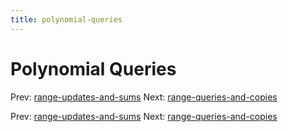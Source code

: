 ```yaml
---
title: polynomial-queries
---
```




# Polynomial Queries

Prev:
[range-updates-and-sums](range-updates-and-sums.md)
Next:
[range-queries-and-copies](range-queries-and-copies.md)

Prev:
[range-updates-and-sums](range-updates-and-sums.md)
Next:
[range-queries-and-copies](range-queries-and-copies.md)
